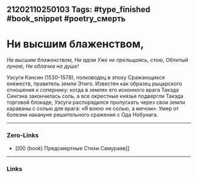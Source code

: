 21202110250103
Tags: #type_finished #book_snippet #poetry_смерть
---
# Ни высшим блаженством,

*Ни высшим блаженством,
Ни адом
Уже не прельщаясь, стою,
Облитый луною,
Ни облачка на душе!*

Уэсуги Кэнсин (1530–1578), полководец в эпоху Сражающихся княжеств, правитель земли Этиго. Известен как образец рыцарского отношения к сопернику: когда в землях его исконного врага Такэда Сингэна закончилась соль, а все окрестные князья подвергли Такэда торговой блокаде, Уэсуги распорядился пропускать через свои земли караваны с солью для врага: «Я воюю не солью, а мечом». Умер от болезни накануне решительного сражения с Ода Нобунага. 

---
### Zero-Links
- [[00 (book) Предсмертные Стихи Самураев]]
---
### Links
